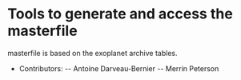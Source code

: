 # Tools to generate and access the masterfile
masterfile is based on the exoplanet archive tables.
- Contributors:
-- Antoine Darveau-Bernier
-- Merrin Peterson

